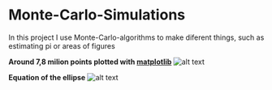 # Monte-Carlo-Simulations

In this project I use Monte-Carlo-algorithms to make diferent things, such as estimating pi or areas of figures


**Around 7,8 milion points plotted with [matplotlib](https://matplotlib.org/index.html)**
![alt text](https://github.com/ikar1234/Monte-Carlo-Pi/blob/master/Monte-Carlo-Pi/MCPi-Python.png)


**Equation of the ellipse**
![alt text](https://github.com/ikar1234/Monte-Carlo-Pi/blob/master/Monte-Carlo-Pi/Figure_1.png)
